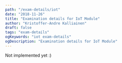 ```yaml
---
path: "/exam-details/iot"
date: "2018-11-26"
title: "Examination details for IoT Module"
author: "Kristoffer-Andre Kalliainen"
draft: false
tags: "exam-details"
ogKeywords: "iot exam-details"
ogDescription: "Examination details for IoT Module"
---
```


Not implemented yet :)
